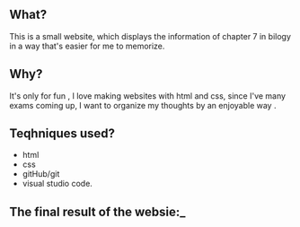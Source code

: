 ## What? 
This is a small website, which displays the information of chapter 7 in bilogy in a way that's easier for me to memorize.
## Why?
It's only for fun , I love making websites with html and css, since I've many exams coming up, I want to organize my thoughts by an enjoyable way . 
## Teqhniques used? 
* html
* css
* gitHub/git
* visual studio code.
## The final result of the websie:_
